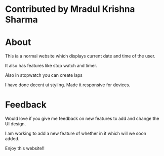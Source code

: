 # Contributed by Mradul Krishna Sharma

# About

This ia a normal website which displays current date and time of the user.

It also has features like stop watch and timer.

Also in stopwatch you can create laps

I have done decent ui styling. Made it responsive for devices.

# Feedback

Would love if you give me feedback  on new features to add and change the UI design.

I am working to add a new feature of whether in it which will we soon added.

Enjoy this website!!